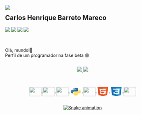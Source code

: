 <img align="left" src="https://cdn.ome.lt/xrNgchrpPa0mDFgJ7T4nQbIDrT0=/fit-in/837x500/smart/uploads/conteudo/fotos/Lista10.gif" width="250"/>

## Carlos Henrique Barreto Mareco

<!--[![Instagram](https://img.shields.io/badge/-Instagram-%23E4405F?style=for-the-badge&logo=instagram&logoColor=white)](https://www.instagram.com/carl_mareco/)-->
<!--[![Youtube](https://img.shields.io/badge/YouTube-FF0000?style=for-the-badge&logo=youtube&logoColor=white)](https://www.youtube.com/channel/UC353le0uU-SUQ6sCpcLPVFw)-->
<!--[![Twitter](https://img.shields.io/badge/Twitter-blue?style=for-the-badge&logo=twitter&logoColor=white)](https://twitter.com/carl_mareco)-->
<a href="https://www.instagram.com/carl_mareco/" target="_blank"><img src="https://img.shields.io/badge/-Instagram-%23E4405F?style=for-the-badge&logo=instagram&logoColor=white" target="_blank"></a>
<a href="https://www.youtube.com/channel/UC353le0uU-SUQ6sCpcLPVFw" target="_blank"><img src="https://img.shields.io/badge/YouTube-FF0000?style=for-the-badge&logo=youtube&logoColor=white" target="_blank"></a>
<a href="https://twitter.com/carl_mareco" target="_blank"><img src="https://img.shields.io/badge/Twitter-blue?style=for-the-badge&logo=twitter&logoColor=white" target="_blank"></a>
<a href = "mailto:carlosmareco2001@gmail.com"><img src="https://img.shields.io/badge/-Gmail-%23333?style=for-the-badge&logo=gmail&logoColor=white" target="_blank"></a>

<br><br>Olá, mundo!👋<br>Perfil de um programador na fase beta 😄<br>

##

<div align="center">
  <a href="https://github.com/Carlos-Mareco">
  <img height="150em" src="https://github-readme-stats.vercel.app/api?username=Carlos-Mareco&show_icons=true&theme=tokyonight&include_all_commits=true&count_private=true"/>
  <img height="150em" src="https://github-readme-stats.vercel.app/api/top-langs/?username=Carlos-Mareco&layout=compact&langs_count=7&theme=tokyonight"/>
</div>

 ##
  
<div align="center" style="display: inline_block"><br>
  <img align="center" height="30" width="40" src="https://cdn.jsdelivr.net/gh/devicons/devicon/icons/c/c-original.svg">
  <img align="center" height="30" width="40" src="https://cdn.jsdelivr.net/gh/devicons/devicon/icons/cplusplus/cplusplus-original.svg">
  <img align="center" height="30" width="40" src="https://cdn.jsdelivr.net/gh/devicons/devicon/icons/java/java-original.svg">
  <img align="center" height="30" width="40" src="https://raw.githubusercontent.com/devicons/devicon/master/icons/python/python-original.svg">
  <img align="center" height="30" width="40" src="https://cdn.jsdelivr.net/gh/devicons/devicon/icons/javascript/javascript-original.svg">
  <img align="center" height="30" width="40" src="https://raw.githubusercontent.com/devicons/devicon/master/icons/html5/html5-original.svg">
  <img align="center" height="30" width="40" src="https://raw.githubusercontent.com/devicons/devicon/master/icons/css3/css3-original.svg">
  <img align="center" height="30" width="40" src="https://cdn.jsdelivr.net/gh/devicons/devicon/icons/linux/linux-original.svg">
  
  ##
  
<div> 

![Snake animation](https://github.com/Carlos-Mareco/Carlos-Mareco/blob/output/github-contribution-grid-snake.svg)